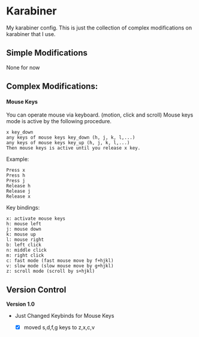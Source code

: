 # Karabiner

My karabiner config. This is just the collection of complex modifications on karabiner that I use.

## Simple Modifications

None for now

## Complex Modifications:


#### Mouse Keys 

You can operate mouse via keyboard. (motion, click and scroll)
Mouse keys mode is active by the following procedure.

    x key_down
    any keys of mouse keys key_down (h, j, k, l,...)
    any keys of mouse keys key_up (h, j, k, l,...)
    Then mouse keys is active until you release x key.

Example:

    Press x
    Press h
    Press j
    Release h
    Release j
    Release x

Key bindings:

    x: activate mouse keys
    h: mouse left
    j: mouse down
    k: mouse up
    l: mouse right
    b: left click
    n: middle click
    m: right click
    c: fast mode (fast mouse move by f+hjkl)
    v: slow mode (slow mouse move by g+hjkl)
    z: scroll mode (scroll by s+hjkl)

## Version Control

**Version 1.0**
- Just Changed Keybinds for Mouse Keys
  - [x] moved s,d,f,g keys to z,x,c,v

